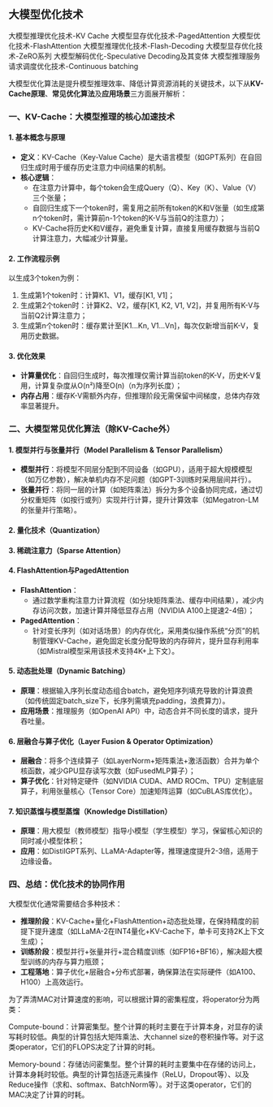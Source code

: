 




## 大模型优化技术
大模型推理优化技术-KV Cache
大模型显存优化技术-PagedAttention
大模型优化技术-FlashAttention
大模型推理优化技术-Flash-Decoding
大模型显存优化技术-ZeRO系列
大模型解码优化-Speculative Decoding及其变体
大模型推理服务请求调度优化技术-Continuous batching



大模型优化算法是提升模型推理效率、降低计算资源消耗的关键技术，以下从**KV-Cache原理**、**常见优化算法**及**应用场景**三方面展开解析：


### 一、KV-Cache：大模型推理的核心加速技术
#### 1. 基本概念与原理
- **定义**：KV-Cache（Key-Value Cache）是大语言模型（如GPT系列）在自回归生成时用于缓存历史注意力中间结果的机制。
- **核心逻辑**：
  - 在注意力计算中，每个token会生成Query（Q）、Key（K）、Value（V）三个张量；
  - 自回归生成下一个token时，需复用之前所有token的K和V张量（如生成第n个token时，需计算前n-1个token的K-V与当前Q的注意力）；
  - KV-Cache将历史K和V缓存，避免重复计算，直接复用缓存数据与当前Q计算注意力，大幅减少计算量。

#### 2. 工作流程示例
以生成3个token为例：
1. 生成第1个token时：计算K1、V1，缓存[K1, V1]；
2. 生成第2个token时：计算K2、V2，缓存[K1, K2, V1, V2]，并复用所有K-V与当前Q2计算注意力；
3. 生成第n个token时：缓存累计至[K1...Kn, V1...Vn]，每次仅新增当前K-V，复用历史数据。

#### 3. 优化效果
- **计算量优化**：自回归生成时，每次推理仅需计算当前token的K-V，历史K-V复用，计算复杂度从O(n²)降至O(n)（n为序列长度）；
- **内存占用**：缓存K-V需额外内存，但推理阶段无需保留中间梯度，总体内存效率显著提升。


### 二、大模型常见优化算法（除KV-Cache外）
#### 1. 模型并行与张量并行（Model Parallelism & Tensor Parallelism）
- **模型并行**：将模型不同层分配到不同设备（如GPU），适用于超大规模模型（如万亿参数），解决单机内存不足问题（如GPT-3训练时采用层间并行）。
- **张量并行**：将同一层的计算（如矩阵乘法）拆分为多个设备协同完成，通过切分权重矩阵（如按行或列）实现并行计算，提升计算效率（如Megatron-LM的张量并行策略）。

#### 2. 量化技术（Quantization）
#### 3. 稀疏注意力（Sparse Attention）
#### 4. FlashAttention与PagedAttention
- **FlashAttention**：
  - 通过数学重构注意力计算流程（如分块矩阵乘法、缓存中间结果），减少内存访问次数，加速计算并降低显存占用（NVIDIA A100上提速2-4倍）；
- **PagedAttention**：
  - 针对变长序列（如对话场景）的内存优化，采用类似操作系统“分页”的机制管理KV-Cache，避免固定长度分配导致的内存碎片，提升显存利用率（如Mistral模型采用该技术支持4K+上下文）。

#### 5. 动态批处理（Dynamic Batching）
- **原理**：根据输入序列长度动态组合batch，避免短序列填充导致的计算浪费（如传统固定batch_size下，长序列需填充padding，浪费算力）。
- **应用场景**：推理服务（如OpenAI API）中，动态合并不同长度的请求，提升吞吐量。

#### 6. 层融合与算子优化（Layer Fusion & Operator Optimization）
- **层融合**：将多个连续算子（如LayerNorm+矩阵乘法+激活函数）合并为单个核函数，减少GPU显存读写次数（如FusedMLP算子）；
- **算子优化**：针对特定硬件（如NVIDIA CUDA、AMD ROCm、TPU）定制底层算子，利用张量核心（Tensor Core）加速矩阵运算（如CuBLAS库优化）。

#### 7. 知识蒸馏与模型蒸馏（Knowledge Distillation）
- **原理**：用大模型（教师模型）指导小模型（学生模型）学习，保留核心知识的同时减小模型体积；
- **应用**：如DistilGPT系列、LLaMA-Adapter等，推理速度提升2-3倍，适用于边缘设备。

### 四、总结：优化技术的协同作用
大模型优化通常需要结合多种技术：
- **推理阶段**：KV-Cache+量化+FlashAttention+动态批处理，在保持精度的前提下提升速度（如LLaMA-2在INT4量化+KV-Cache下，单卡可支持2K上下文生成）；
- **训练阶段**：模型并行+张量并行+混合精度训练（如FP16+BF16），解决超大模型训练的内存与算力瓶颈；
- **工程落地**：算子优化+层融合+分布式部署，确保算法在实际硬件（如A100、H100）上高效运行。


为了弄清MAC对计算速度的影响，可以根据计算的密集程度，将operator分为两类：

Compute-bound：计算密集型。整个计算的耗时主要在于计算本身，对显存的读写耗时较低。典型的计算包括大矩阵乘法、大channel size的卷积操作等。对于这类operator，它们的FLOPS决定了计算的时耗。

Memory-bound：存储访问密集型。整个计算的耗时主要集中在存储的访问上，计算本身耗时较低。典型的计算包括逐元素操作（ReLU，Dropout等）、以及Reduce操作（求和、softmax、BatchNorm等）。对于这类operator，它们的MAC决定了计算的时耗。